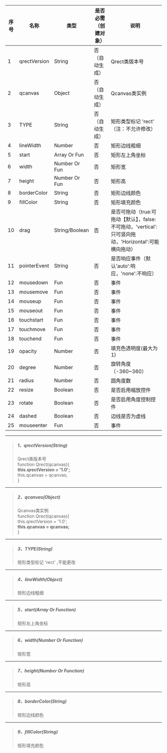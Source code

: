 | 序号 | 名称 | 类型 | 是否必需（创建对象） | 说明 |
| --- | --- | --- | --- | --- |
| 1 | qrectVersion | String | 否（自动生成） | Qrect类版本号 |
| 2 | qcanvas | Object | 否（自动生成） | Qcanvas类实例 |
| 3 | TYPE | String | 否（自动生成） | 矩形类型标记 'rect' （注：不允许修改） |
| 4 | lineWidth | Number | 否 | 矩形边线粗细 |
| 5 | start | Array Or Fun | 否 | 矩形左上角坐标 |
| 6 | width | Number Or Fun | 否 | 矩形宽 |
| 7 | height | Number Or Fun | 否 | 矩形高 |
| 8 | borderColor | String | 否 | 矩形边线颜色 |
| 9 | fillColor | String | 否 | 矩形填充颜色 |
| 10 | drag | String/Boolean | 否 | 是否可拖动（true:可拖动【默认】，false:不可拖动，'vertical':只可竖向拖动，'Horizontal':可能横向拖动） |
| 11 | pointerEvent | String | 否 | 是否响应事件（默认'auto':响应，'none':不响应） |
| 12 | mousedown | Fun | 否 | 事件 |
| 13 | mousemove | Fun | 否 | 事件 |
| 14 | mouseup | Fun | 否 | 事件 |
| 15 | mouseout | Fun | 否 | 事件 |
| 16 | touchstart | Fun | 否 | 事件 |
| 17 | touchmove | Fun | 否 | 事件 |
| 18 | touchend | Fun | 否 | 事件 |
| 19 | opacity | Number | 否 | 填充色透明度\(最大为1\) |
| 20 | degree | Number | 否 | 旋转角度（-360~360） |
| 21 | radius | Number | 否 | 圆角度数 |
| 22 | resize | Boolean | 否 | 是否启用缩放控件 |
| 23 | rotate | Boolean | 否 | 是否启用角度控制控件 |
| 24 | dashed | Boolean | 否 | 边线是否为虚线 |
| 25 | mouseenter | Fun | 否 | 事件 |


---

> ##### 1、qrectVersion\(String\)
>
> Qrect类版本号  
> function Qrect\(qcanvas\){  
>     **this.qrectVersion = '1.0';**  
>     this.qcanvas = qcanvas;  
> }

---

> ##### 2、qcanvas\(Object\)
>
> Qcanvas类实例  
> function Qrect\(qcanvas\){  
>     this.qrectVersion = '1.0';  
>     **this.qcanvas = qcanvas;**  
> }

---

> ##### 3、TYPE\(String\)
>
> 矩形类型标记 'rect' ,不能更改

---

> ##### 4、lineWidth\(Object\)
>
> 矩形边线粗细

---

> ##### 5、start\(Array Or Function\)
>
> 矩形左上角坐标

---

> ##### 6、width\(Number Or Function\)
>
> 矩形宽

---

> ##### 7、height\(Number Or Function\)
>
> 矩形高

---

> ##### 8、borderColor\(String\)
>
> 矩形边线颜色

---

> ##### 9、fillColor\(String\)
>
> 矩形填充颜色



